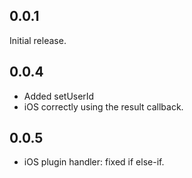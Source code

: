 ## 0.0.1

Initial release.

## 0.0.4

* Added setUserId  
* iOS correctly using the result callback.

## 0.0.5

* iOS plugin handler: fixed if else-if.